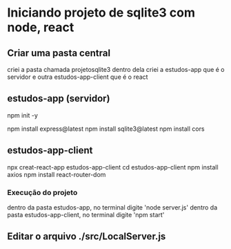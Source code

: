 # Iniciando projeto de sqlite3 com node, react


## Criar uma pasta central
criei a pasta chamada projetosqlite3
dentro dela criei a estudos-app que é o servidor
e outra estudos-app-client que é o react

## estudos-app (servidor)
npm init -y
<!-- npm install sqlite3 express -y  forma invalida -->
npm install express@latest
npm install sqlite3@latest
npm install cors

## estudos-app-client
npx creat-react-app estudos-app-client
cd estudos-app-client
npm install axios
npm install react-router-dom

### Execução do projeto
dentro da pasta estudos-app, no terminal digite 'node server.js'
dentro da pasta estudos-app-client, no terminal digite 'npm start'

## Editar o arquivo ./src/LocalServer.js